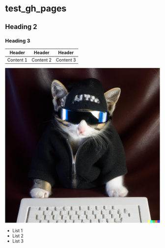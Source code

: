 # test_gh_pages

## Heading 2


### Heading 3


| Header  | Header | Header |
| --- | --- | --- |
| Content 1 | Content 2 | Content 3 |


![Hacker Kitten](kitten.png)



- List 1
- List 2
- List 3
